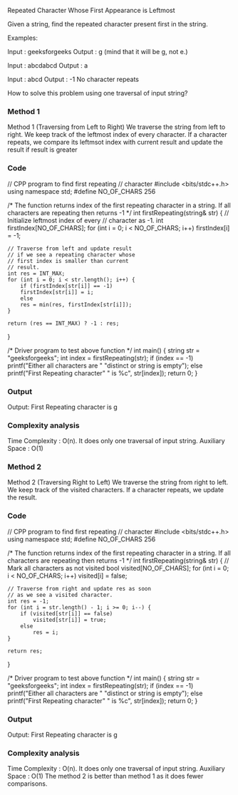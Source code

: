 Repeated Character Whose First Appearance is Leftmost

Given a string, find the repeated character present first in the string.

Examples:  

Input  : geeksforgeeks
Output : g
(mind that it will be g, not e.)

Input  : abcdabcd
Output : a

Input  : abcd
Output : -1
No character repeats

How to solve this problem using one traversal of input string? 
### Method 1
Method 1 (Traversing from Left to Right) We traverse the string from left to right. We keep track of the leftmost index of every character. If a character repeats, we compare its leftmsot index with current result and update the result if result is greater 

### Code
// CPP program to find first repeating
// character
#include <bits/stdc++.h>
using namespace std;
#define NO_OF_CHARS 256

/* The function returns index of the first
repeating character in a string. If
all characters are repeating then
returns -1 */
int firstRepeating(string& str)
{
	// Initialize leftmost index of every
	// character as -1.
	int firstIndex[NO_OF_CHARS];
	for (int i = 0; i < NO_OF_CHARS; i++)
		firstIndex[i] = -1;

	// Traverse from left and update result
	// if we see a repeating character whose
	// first index is smaller than current
	// result.
	int res = INT_MAX;
	for (int i = 0; i < str.length(); i++) {
		if (firstIndex[str[i]] == -1)
		firstIndex[str[i]] = i;
		else
		res = min(res, firstIndex[str[i]]);
	}

	return (res == INT_MAX) ? -1 : res;
}

/* Driver program to test above function */
int main()
{
	string str = "geeksforgeeks";
	int index = firstRepeating(str);
	if (index == -1)
		printf("Either all characters are "
			"distinct or string is empty");
	else
		printf("First Repeating character"
			" is %c",
			str[index]);
	return 0;
}
### Output
Output: 
First Repeating character is g
 
### Complexity analysis
Time Complexity : O(n). It does only one traversal of input string. 
Auxiliary Space : O(1)

### Method 2
Method 2 (Traversing Right to Left) We traverse the string from right to left. We keep track of the visited characters. If a character repeats, we update the result. 

### Code
// CPP program to find first repeating
// character
#include <bits/stdc++.h>
using namespace std;
#define NO_OF_CHARS 256

/* The function returns index of the first
repeating character in a string. If
all characters are repeating then
returns -1 */
int firstRepeating(string& str)
{
	// Mark all characters as not visited
	bool visited[NO_OF_CHARS];
	for (int i = 0; i < NO_OF_CHARS; i++)
		visited[i] = false;

	// Traverse from right and update res as soon
	// as we see a visited character.
	int res = -1;
	for (int i = str.length() - 1; i >= 0; i--) {
		if (visited[str[i]] == false)
			visited[str[i]] = true;
		else
			res = i;
	}

	return res;
}

/* Driver program to test above function */
int main()
{
	string str = "geeksforgeeks";
	int index = firstRepeating(str);
	if (index == -1)
		printf("Either all characters are "
			"distinct or string is empty");
	else
		printf("First Repeating character"
			" is %c",
			str[index]);
	return 0;
}

### Output
Output: 
First Repeating character is g
 
### Complexity analysis
Time Complexity : O(n). It does only one traversal of input string. 
Auxiliary Space : O(1)
The method 2 is better than method 1 as it does fewer comparisons.

